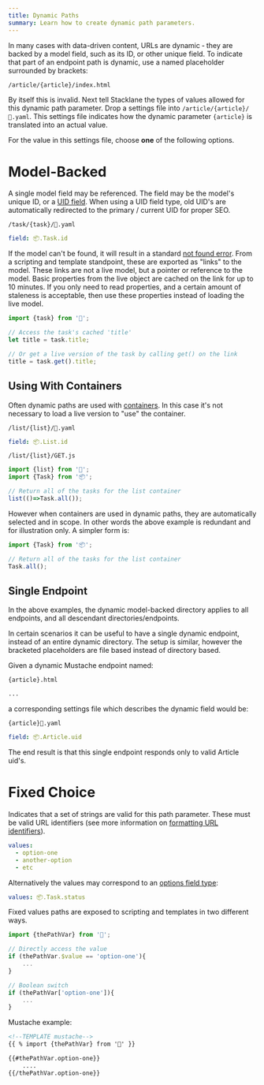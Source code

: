```yaml
---
title: Dynamic Paths
summary: Learn how to create dynamic path parameters.
---
```


In many cases with data-driven content, URLs are dynamic &dash;
they are backed by a model field, such as its ID, or other
unique field.  To indicate that part of an endpoint path
is dynamic, use a named placeholder surrounded by brackets:

`/article/{article}/index.html`

By itself this is invalid.
Next tell Stacklane the types of values allowed for this dynamic path parameter.
Drop a settings file into `/article/{article}/🔗.yaml`.
This settings file indicates how the dynamic parameter `{article}`
is translated into an actual value.

For the value in this settings file, choose **one** of the following options.

# Model-Backed

A single model field may be referenced.
The field may be the model's unique ID, or a [UID field](/🗄/Article/models/fields.md#uid).
When using a UID field type, old UID's are automatically redirected to the primary / current UID for proper SEO.

```file-name
/task/{task}/🔗.yaml
```

```yaml
field: 📦.Task.id
```

If the model can't be found, it will result in a standard [not found error](/🗄/Article/endpoints/errors.md).
From a scripting and template standpoint, these are exported as "links" to the model.
These links are not a live model, but a pointer or reference to the model.
Basic properties from the live object are cached on the link for up to 10 minutes.
If you only need to read properties, and a certain amount of staleness is acceptable,
then use these properties instead of loading the live model.
    
```javascript
import {task} from '🔗';

// Access the task's cached 'title'
let title = task.title;

// Or get a live version of the task by calling get() on the link
title = task.get().title;
```

## Using With Containers

Often dynamic paths are used with [containers](/🗄/Article/models/containers.md).
In this case it's not necessary to load a live version to "use" the container.

```file-name
/list/{list}/🔗.yaml
```

```yaml
field: 📦.List.id
```

```file-name
/list/{list}/GET.js
```

```javascript
import {list} from '🔗';
import {Task} from '📦';

// Return all of the tasks for the list container
list(()=>Task.all());
```

However when containers are used in dynamic paths, they are automatically selected and in scope.
In other words the above example is redundant and for illustration only.
A simpler form is:

```javascript
import {Task} from '📦';

// Return all of the tasks for the list container
Task.all();
```

## Single Endpoint

In the above examples, the dynamic model-backed directory
applies to all endpoints, and all descendant directories/endpoints.

In certain scenarios it can be useful to have a single dynamic endpoint,
instead of an entire dynamic directory.
The setup is similar, however the bracketed placeholders are file based instead of directory based.

Given a dynamic Mustache endpoint named:

```file-name
{article}.html
```

```html
...
```

a corresponding settings file which describes the dynamic field would be:

```file-name
{article}🔗.yaml
```

```yaml
field: 📦.Article.uid
```

The end result is that this single endpoint responds only to valid Article uid's.

# Fixed Choice

Indicates that a set of strings are valid for this path parameter.
These must be valid URL identifiers (see more information on
[formatting URL identifiers](/🗄/Article/models/fields.md#uid)).

```yaml
values:
  - option-one
  - another-option
  - etc
```

Alternatively the values may correspond to an 
[options field type](/🗄/Article/models/fields.md#options):

```yaml
values: 📦.Task.status
```

Fixed values paths are exposed to scripting and templates
in two different ways.
        
```javascript
import {thePathVar} from '🔗';

// Directly access the value
if (thePathVar.$value == 'option-one'){
    ...
}

// Boolean switch
if (thePathVar['option-one']){
    ...
}
```

Mustache example:

```html
<!--TEMPLATE mustache-->
{{ % import {thePathVar} from '🔗' }}

{{#thePathVar.option-one}}
    ....
{{/thePathVar.option-one}}
```